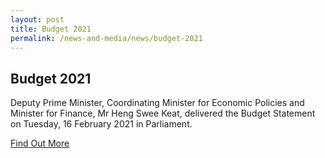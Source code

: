 ```yaml
---
layout: post
title: Budget 2021
permalink: /news-and-media/news/budget-2021
---
```


## Budget 2021

Deputy Prime Minister, Coordinating Minister for Economic Policies and Minister for Finance, Mr Heng Swee Keat, delivered the Budget Statement on Tuesday, 16 February 2021 in Parliament.

[Find Out More](/gov-assist/budget-2021/)